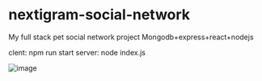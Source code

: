 # nextigram-social-network
My full stack pet social network project 
Mongodb+express+react+nodejs

clent: npm run start
server: node index.js

![image](https://user-images.githubusercontent.com/59981250/163132542-fdeef185-3f47-47a8-a388-64a8180744f3.png)


